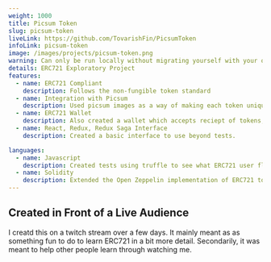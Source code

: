 ```yaml
---
weight: 1000
title: Picsum Token
slug: picsum-token
liveLink: https://github.com/TovarishFin/PicsumToken
infoLink: picsum-token
image: /images/projects/picsum-token.png
warning: Can only be run locally without migrating yourself with your own mnemonic
details: ERC721 Exploratory Project
features:
  - name: ERC721 Compliant
    description: Follows the non-fungible token standard
  - name: Integration with Picsum
    description: Used picsum images as a way of making each token unique
  - name: ERC721 Wallet
    description: Also created a wallet which accepts reciept of tokens, used some assembly for calls (should be possible without in version 0.5.0 nowadays)
  - name: React, Redux, Redux Saga Interface
    description: Created a basic interface to use beyond tests. 

languages:
  - name: Javascript
    description: Created tests using truffle to see what ERC721 user flow would look like and how things work
  - name: Solidity
    description: Extended the Open Zeppelin implementation of ERC721 to get to know the standard
---
```


## Created in Front of a Live Audience
I creatd this on a twitch stream over a few days. It mainly meant as as something fun to do to learn ERC721 in a bit more detail. Secondarily, it was meant to help other people learn through watching me.